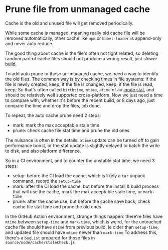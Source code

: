 # Prune file from unmanaged cache


Cache is the old and unused file will get removed periodically.

While some cache is managed, meaning really old cache file will be removed automatically,
  other cache like `npm` or `babel-loader` is append-only and never auto reduce.

The good thing about cache is the file's often not tight related,
  so deleting random part of cache files should not produce a wrong result,
  just slower build.

To add auto prune to those un-managed cache, we need a way to identify the old files.
The common way is by checking times in file systems:
  if the file is newly created, keep;
  if the file is changed, keep;
  if the file is read, keep;
So that's often called `birthtime`, `mtime`, `atime` of an [inode stat](https://man7.org/linux/man-pages/man7/inode.7.html),
  and should be relatively well supported cross-platform.
Now we just need a time to compare with, whether it's before the recent build,
 or 8 days ago, just compare the time and drop the files,
 job done.

To repeat, the auto cache prune need 2 steps:
- mark: mark the max acceptable stale time
- prune: check cache file stat time and prune the old ones

The nuisance is often in the details:
  `atime` update can be turned off to gain performance boost,
  or the stat update is slightly delayed to batch the write to disk,
  and also platform difference.

So in a CI environment, and to counter the unstable stat time, we need 3 steps:
- setup: before the CI load the cache, which is likely a `tar` unpack command, record the `setup-time`
- mark: after the CI load the cache, but before the install & build process that will use the cache, mark the max acceptable stale time, or `mark-time`
- prune: after the cache use, but before the cache save back, check cache file stat time and prune the old ones

In the GitHub Action environment, strange things happen:
  there're files have `mtime` between `setup-time` and `mark-time`,
  which is weird, for the untouched cache file should have `mtime` from previous build, ie older than `setup-time`,
  and updated file should have `mtime` newer than `mark-time`
To address this, there's a `bugList` prepared for those files in `source/node/cache/staleCheck.js`
